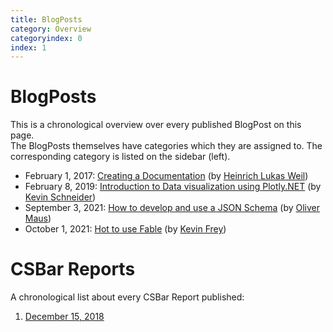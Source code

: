 ```yaml
---
title: BlogPosts
category: Overview
categoryindex: 0
index: 1
---
```


# BlogPosts

This is a chronological overview over every published BlogPost on this page.  
The BlogPosts themselves have categories which they are assigned to. The corresponding category is listed on the sidebar (left).

* February 1, 2017: [Creating a Documentation](..\posts\documentation.html) (by [Heinrich Lukas Weil](https://github.com/HLWeil))
* February 8, 2019: [Introduction to Data visualization using Plotly.NET](..\posts\WorkshopSeries_3_plotly.html) (by [Kevin Schneider](https://github.com/kMutagene))
* September 3, 2021: [How to develop and use a JSON Schema](..\posts\0_how2JSONSchema.html) (by [Oliver Maus](https://github.com/omaus))
* October 1, 2021: [Hot to use Fable](..\posts\1_how2Fable.html) (by [Kevin Frey](https://github.com/Freymaurer))

# CSBar Reports

A chronological list about every CSBar Report published:

1. [December 15, 2018]()